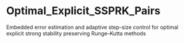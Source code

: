 # Optimal_Explicit_SSPRK_Pairs
Embedded error estimation and adaptive step-size control for optimal explicit strong stability preserving Runge–Kutta methods
